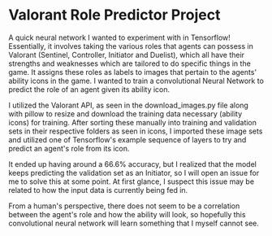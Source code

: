 # Valorant Role Predictor Project

A quick neural network I wanted to experiment with in Tensorflow! Essentially, it involves taking the various roles that agents can possess in Valorant (Sentinel, Controller, Initiator and Duelist), which all have their strengths and weaknesses which are tailored to do specific things in the game. It assigns these roles as labels to images that pertain to the agents' ability icons in the game. I wanted to train a convolutional Neural Network to predict the role of an agent given its ability icon.

I utilized the Valorant API, as seen in the download_images.py file along with pillow to resize and download the training data necessary (ability icons) for training. After sorting these manually into training and validation sets in their respective folders as seen in icons, I imported these image sets and utilized one of Tensorflow's example sequence of layers to try and predict an agent's role from its icon.

It ended up having around a 66.6% accuracy, but I realized that the model keeps predicting the validation set as an Initiator, so I will open an issue for me to solve this at some point. At first glance, I suspect this issue may be related to how the input data is currently being fed in. 

From a human's perspective, there does not seem to be a correlation between the agent's role and how the ability will look, so hopefully this convolutional neural network will learn something that I myself cannot see.  